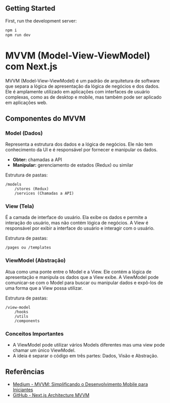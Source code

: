 ## Getting Started

First, run the development server:

```bash
npm i
npm run dev
```

# MVVM (Model-View-ViewModel) com Next.js

MVVM (Model-View-ViewModel) é um padrão de arquitetura de software que separa a lógica de apresentação da lógica de negócios e dos dados. Ele é amplamente utilizado em aplicações com interfaces de usuário complexas, como as de desktop e mobile, mas também pode ser aplicado em aplicações web.

## Componentes do MVVM

### Model (Dados)
Representa a estrutura dos dados e a lógica de negócios. Ele não tem conhecimento da UI e é responsável por fornecer e manipular os dados.

- **Obter:** chamadas a API
- **Manipular:** gerenciamento de estados (Redux) ou similar

Estrutura de pastas:
```
/models
    /stores (Redux)
    /services (Chamadas a API)
```

### View (Tela)
É a camada de interface do usuário. Ela exibe os dados e permite a interação do usuário, mas não contém lógica de negócios. A View é responsável por exibir a interface do usuário e interagir com o usuário.

Estrutura de pastas:
```
/pages ou /templates
```

### ViewModel (Abstração)
Atua como uma ponte entre o Model e a View. Ele contém a lógica de apresentação e manipula os dados que a View exibe. A ViewModel pode comunicar-se com o Model para buscar ou manipular dados e expô-los de uma forma que a View possa utilizar.

Estrutura de pastas:
```
/view-model
    /hooks
    /utils
    /components
```

### Conceitos Importantes
- A ViewModel pode utilizar vários Models diferentes mas uma view pode chamar um único ViewModel.
- A ideia é separar o código em três partes: Dados, Visão e Abstração.

## Referências
- [Medium - MVVM: Simplificando o Desenvolvimento Mobile para Iniciantes](https://medium.com/orangejuicefc/mvvm-simplificando-o-desenvolvimento-mobile-para-iniciantes-419ade97bc42)
- [GitHub - Next.js Architecture MVVM](https://github.com/GabrielFratelli/nextjs-architecture-mvvm/tree/main)